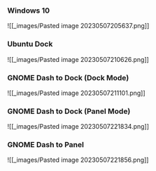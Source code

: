 ### Windows 10
![[_images/Pasted image 20230507205637.png]]

### Ubuntu Dock
![[_images/Pasted image 20230507210626.png]]

### GNOME Dash to Dock (Dock Mode)
![[_images/Pasted image 20230507211101.png]]

### GNOME Dash to Dock (Panel Mode)
![[_images/Pasted image 20230507221834.png]]

### GNOME Dash to Panel
![[_images/Pasted image 20230507221856.png]]        